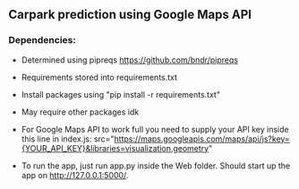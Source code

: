 ## Carpark prediction using Google Maps API
### Dependencies: 
* Determined using pipreqs https://github.com/bndr/pipreqs 
* Requirements stored into requirements.txt 
* Install packages using "pip install -r requirements.txt"
* May require other packages idk

* For Google Maps API to work full you need to supply your API key inside this line in index.js: src="https://maps.googleapis.com/maps/api/js?key={YOUR_API_KEY}&libraries=visualization,geometry"


* To run the app, just run app.py inside the Web folder. Should start up the app on http://127.0.0.1:5000/.

<br/>
<br/>

